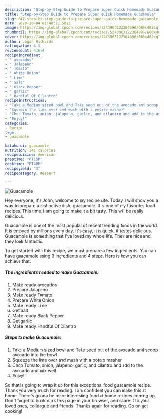 ```yaml
---
description: "Step-by-Step Guide to Prepare Super Quick Homemade Guacamole"
title: "Step-by-Step Guide to Prepare Super Quick Homemade Guacamole"
slug: 647-step-by-step-guide-to-prepare-super-quick-homemade-guacamole
date: 2020-10-04T01:48:11.501Z
image: https://img-global.cpcdn.com/recipes/5243963122384896/680x482cq70/guacamole-recipe-main-photo.jpg
thumbnail: https://img-global.cpcdn.com/recipes/5243963122384896/680x482cq70/guacamole-recipe-main-photo.jpg
cover: https://img-global.cpcdn.com/recipes/5243963122384896/680x482cq70/guacamole-recipe-main-photo.jpg
author: Logan Richards
ratingvalue: 4.5
reviewcount: 41654
recipeingredient:
- " avocados"
- " Jalapeno"
- " Tomato"
- " White Onion"
- " Lime"
- " Salt"
- " Black Pepper"
- " garlic"
- " Handful Of Cilantro"
recipeinstructions:
- "Take a Medium sized bowl and Take seed out of the avocado and scoop avocado into the bowl"
- "Squeeze the lime over and mash with a potato masher"
- "Chop Tomato, onion, jalapeno, garlic, and cilantro and add to the avocado and mix well"
- "Enjoy!"
categories:
- Recipe
tags:
- guacamole

katakunci: guacamole 
nutrition: 141 calories
recipecuisine: American
preptime: "PT15M"
cooktime: "PT40M"
recipeyield: "3"
recipecategory: Dessert

---
```



![Guacamole](https://img-global.cpcdn.com/recipes/5243963122384896/680x482cq70/guacamole-recipe-main-photo.jpg)

Hey everyone, it's John, welcome to my recipe site. Today, I will show you a way to prepare a distinctive dish, guacamole. It is one of my favorites food recipes. This time, I am going to make it a bit tasty. This will be really delicious.



Guacamole is one of the most popular of recent trending foods in the world. It is enjoyed by millions every day. It's easy, it is quick, it tastes delicious. Guacamole is something that I've loved my whole life. They are nice and they look fantastic.


To get started with this recipe, we must prepare a few ingredients. You can have guacamole using 9 ingredients and 4 steps. Here is how you can achieve that.

<!--inarticleads1-->

##### The ingredients needed to make Guacamole:

1. Make ready  avocados
1. Prepare  Jalapeno
1. Make ready  Tomato
1. Prepare  White Onion
1. Make ready  Lime
1. Get  Salt
1. Make ready  Black Pepper
1. Get  garlic
1. Make ready  Handful Of Cilantro




<!--inarticleads2-->

##### Steps to make Guacamole:

1. Take a Medium sized bowl and Take seed out of the avocado and scoop avocado into the bowl
1. Squeeze the lime over and mash with a potato masher
1. Chop Tomato, onion, jalapeno, garlic, and cilantro and add to the avocado and mix well
1. Enjoy!




So that is going to wrap it up for this exceptional food guacamole recipe. Thank you very much for reading. I am confident you can make this at home. There's gonna be more interesting food at home recipes coming up. Don't forget to bookmark this page in your browser, and share it to your loved ones, colleague and friends. Thanks again for reading. Go on get cooking!
